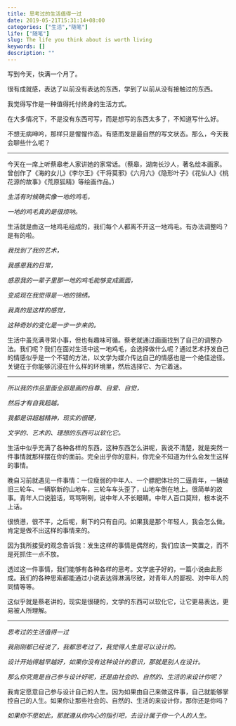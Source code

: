 ```yaml
---
title: 思考过的生活值得一过
date: 2019-05-21T15:31:14+08:00
categories: ["生活","随笔"]
life: ["随笔"]
slug: The life you think about is worth living
keywords: []
description: ""
---
```


写到今天，快满一个月了。

很有成就感，表达了以前没有表达的东西，学到了以前从没有接触过的东西。

我觉得写作是一种值得托付终身的生活方式。

在大多情况下，不是没有东西可写，而是想写的东西太多了，不知道写什么好。

不想无病呻吟，那样只是惺惺作态。有感而发是最自然的写文状态。那么，今天我会聊些什么呢？

---

今天在一席上听蔡皋老人家讲她的家常话。（蔡皋，湖南长沙人，著名绘本画家。曾创作了《海的女儿》《李尔王》《干将莫邪》《六月六》《隐形叶子》《花仙人》《桃花源的故事》《荒原狐精》等绘画作品。）

*生活有时候确实像一地的鸡毛，*

*一地的鸡毛真的是很烦呐。*

生活就是由这一地鸡毛组成的，我们每个人都离不开这一地鸡毛。有办法调整吗？是有的啦。

*我找到了我的艺术，*

*我感恩我的日常，*

*感恩我的一辈子里那一地的鸡毛能够变成画面，*

*变成现在我觉得是一地的锦绣。*

*我真的是这样的感觉，*

*这种奇妙的变化是一步一步来的。*

生活中虽充满寻常小事，但也有趣味可循。蔡老就通过画画找到了自己的调整办法。我们呢？我们在面对生活中这一地鸡毛，会选择做什么呢？通过艺术抒发自己的情感似乎是一个不错的方法，以文学为媒介传达自己的情感也是一个绝佳途径。关键在于你能够沉浸在什么样的环境里，然后选择它、为它着迷。

---

*所以我的作品里面全部是画的自尊、自爱、自觉，*

*然后才有自我超越。*

*我都是讲超越精神，现实的很硬，*

*文学的、艺术的、理想的东西可以软化它。*

生活中似乎充满了各种各样的东西，这种东西怎么讲呢，我说不清楚，就是突然一件事情就那样摆在你的面前。完全出乎你的意料，你完全不知道为什么会发生这样的事情。

晚自习前就遇见一件事情：一位瘦弱的中年人、一个膘肥体壮的二逼青年，一辆破旧三轮车、一辆崭新的山地车，三轮车车头歪了，山地车倒在地上。很简单的故事。青年人口说脏话，骂骂咧咧，说中年人不长眼睛。中年人百口莫辩，根本说不上话。

很愤懑，很不平，之后呢，剩下的只有自问。如果我是那个年轻人，我会怎么做。肯定是做不出这样的事情来的。

因为我所接受的观念告诉我：发生这样的事情是偶然的，我们应该一笑置之，而不是死抓住一点不放。

透过这一件事情，我们能够有各种各样的思考。文学底子好的，一篇小说由此形成。我们的各种思索都能通过小说表达得淋漓尽致，对青年人的鄙视、对中年人的同情等等。

这似乎就是蔡老讲的，现实是很硬的，文学的东西可以软化它，让它更易表达，更易被人所理解。

---

*思考过的生活值得一过*

*我刚刚都已经说了，我都思考过了，我觉得人生是可以设计的。*

*设计开始得越早越好，如果你没有这种设计的意识，那就是别人在设计。*

*那么你究竟是自己参与设计好呢，还是由社会的、自然的、生活的来设计你呢？*

我肯定愿意自己参与设计自己的人生。因为如果由自己来做这件事，自己就能够掌控自己的人生。如果你让那些社会的、自然的、生活的来设计你，那你还是你吗？

*如果你不愿如此，那就遵从你内心的指引吧，去设计属于你一个人的人生。*